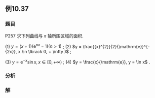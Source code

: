 ## 例10.37
### 题目
P257 求下列曲线与 $x$ 轴所围区域的面积.

(1) $y = ( {x + 1}) ( {{\mathrm{e}}^{nx} - 1}) ( {n > 1})$ ; (2) $y = \frac{{x}^{2}}{2}{\mathrm{e}}^{-{2x}}, x \in \lbrack 0, + \infty )$ ;

(3) $y = {\mathrm{e}}^{-x}\sin x, x \in \lbrack 0, + \infty )$ ; (4) $y = \frac{x}{\mathrm{e}}, y = \ln x$ .
### 分析

### 解